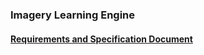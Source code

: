 ### Imagery Learning Engine
#### [Requirements and Specification Document](https://docs.google.com/document/d/10vqWl4QGAY1HrEBH_1wzTNzVjKNA5gd2M7xngiErnUw/edit?usp=sharing)
